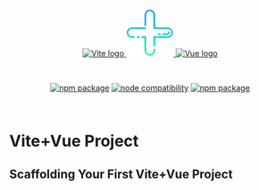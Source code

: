 <p align="center">
  <a href="https://github.com/renierwoo/vite-vue-project" target="_blank" rel="noopener noreferrer">
    <img width="180" src="https://vitejs.dev/logo.svg" alt="Vite logo"> <img width="85" src="./assets/logos/plus-sign.png" alt="Plus logo"> <img width="180" src="https://vuejs.org/logo.svg" alt="Vue logo">
  </a>
</p>
<br/>
<p align="center">
  <a href="https://npmjs.com/package/vite"><img src="https://img.shields.io/npm/v/vite.svg" alt="npm package"></a>
  <a href="https://nodejs.org/en/about/previous-releases"><img src="https://img.shields.io/node/v/vite.svg" alt="node compatibility"></a>
  <a href="https://npmjs.com/package/vite"><img src="https://img.shields.io/npm/v/vue.svg" alt="npm package"></a>
</p>
<br/>

# Vite+Vue Project

## Scaffolding Your First Vite+Vue Project
